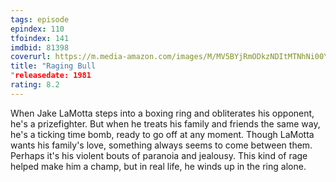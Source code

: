 ```yaml
---
tags: episode
epindex: 110
tfoindex: 141
imdbid: 81398
coverurl: https://m.media-amazon.com/images/M/MV5BYjRmODkzNDItMTNhNi00YjJlLTg0ZjAtODlhZTM0YzgzYThlXkEyXkFqcGdeQXVyNzQ1ODk3MTQ@._V1_SY300_CR0,0,202,300_.jpg
title: "Raging Bull
"releasedate: 1981
rating: 8.2
---
```


When Jake LaMotta steps into a boxing ring and obliterates his opponent, he's a prizefighter. But when he treats his family and friends the same way, he's a ticking time bomb, ready to go off at any moment. Though LaMotta wants his family's love, something always seems to come between them. Perhaps it's his violent bouts of paranoia and jealousy. This kind of rage helped make him a champ, but in real life, he winds up in the ring alone.